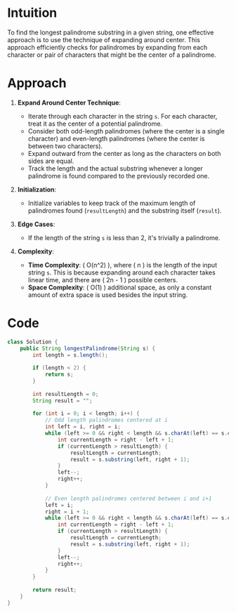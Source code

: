 

# Intuition
To find the longest palindrome substring in a given string, one effective approach is to use the technique of expanding around center. This approach efficiently checks for palindromes by expanding from each character or pair of characters that might be the center of a palindrome.

# Approach
1. **Expand Around Center Technique**:
   - Iterate through each character in the string `s`. For each character, treat it as the center of a potential palindrome.
   - Consider both odd-length palindromes (where the center is a single character) and even-length palindromes (where the center is between two characters).
   - Expand outward from the center as long as the characters on both sides are equal.
   - Track the length and the actual substring whenever a longer palindrome is found compared to the previously recorded one.

2. **Initialization**:
   - Initialize variables to keep track of the maximum length of palindromes found (`resultLength`) and the substring itself (`result`).

3. **Edge Cases**:
   - If the length of the string `s` is less than 2, it's trivially a palindrome.

4. **Complexity**:
   - **Time Complexity**: \( O(n^2) \), where \( n \) is the length of the input string `s`. This is because expanding around each character takes linear time, and there are \( 2n - 1 \) possible centers.
   - **Space Complexity**: \( O(1) \) additional space, as only a constant amount of extra space is used besides the input string.

# Code
```java
class Solution {
    public String longestPalindrome(String s) {
        int length = s.length();
        
        if (length < 2) {
            return s;
        }
        
        int resultLength = 0;
        String result = "";
        
        for (int i = 0; i < length; i++) {
            // Odd length palindromes centered at i
            int left = i, right = i;
            while (left >= 0 && right < length && s.charAt(left) == s.charAt(right)) {
                int currentLength = right - left + 1;
                if (currentLength > resultLength) {
                    resultLength = currentLength;
                    result = s.substring(left, right + 1);
                }
                left--;
                right++;
            }
            
            // Even length palindromes centered between i and i+1
            left = i;
            right = i + 1;
            while (left >= 0 && right < length && s.charAt(left) == s.charAt(right)) {
                int currentLength = right - left + 1;
                if (currentLength > resultLength) {
                    resultLength = currentLength;
                    result = s.substring(left, right + 1);
                }
                left--;
                right++;
            }
        }
        
        return result;
    }
}
```